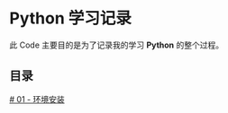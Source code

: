 # Python 学习记录

此 Code 主要目的是为了记录我的学习 **Python** 的整个过程。

## 目录

[# 01 - 环境安装](/src/day01/1.env%20install.md#01---环境安装)
